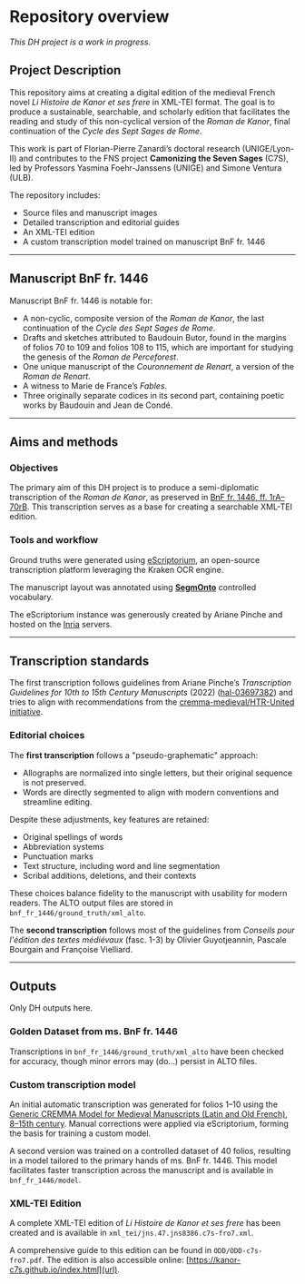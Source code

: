 # Repository overview  

*This DH project is a work in progress.*

## Project Description  

This repository aims at creating a digital edition of the medieval French novel *Li Histoire de Kanor et ses frere* in XML-TEI format. The goal is to produce a sustainable, searchable, and scholarly edition that facilitates the reading and study of this non-cyclical version of the *Roman de Kanor*, final continuation of the *Cycle des Sept Sages de Rome*.  

This work is part of Florian-Pierre Zanardi’s doctoral research (UNIGE/Lyon-II) and contributes to the FNS project **Camonizing the Seven Sages** (C7S), led by Professors Yasmina Foehr-Janssens (UNIGE) and Simone Ventura (ULB).  

The repository includes:  
- Source files and manuscript images  
- Detailed transcription and editorial guides  
- An XML-TEI edition  
- A custom transcription model trained on manuscript BnF fr. 1446  

---

## Manuscript BnF fr. 1446  

Manuscript BnF fr. 1446 is notable for: 
- A non-cyclic, composite version of the *Roman de Kanor*, the last continuation of the *Cycle des Sept Sages de Rome*.  
- Drafts and sketches attributed to Baudouin Butor, found in the margins of folios 70 to 109 and folios 108 to 115, which are important for studying the genesis of the *Roman de Perceforest*.  
- One unique manuscript of the *Couronnement de Renart*, a version of the *Roman de Renart*.  
- A witness to Marie de France’s *Fables*.  
- Three originally separate codices in its second part, containing poetic works by Baudouin and Jean de Condé.  

---

## Aims and methods  

### Objectives  

The primary aim of this DH project is to produce a semi-diplomatic transcription of the *Roman de Kanor*, as preserved in [BnF fr. 1446, ff. 1rA–70rB](https://gallica.bnf.fr/ark:/12148/btv1b10023851v). This transcription serves as a base for creating a searchable XML-TEI edition.  

### Tools and workflow  

Ground truths were generated using [eScriptorium](https://escriptorium.inria.fr), an open-source transcription platform leveraging the Kraken OCR engine.

The manuscript layout was annotated using **[SegmOnto](https://segmonto.github.io/)** controlled vocabulary.

The eScriptorium instance was generously created by Ariane Pinche and hosted on the [Inria](https://inria.fr/) servers.

---

## Transcription standards  

The first transcription follows guidelines from Ariane Pinche’s *Transcription Guidelines for 10th to 15th Century Manuscripts* (2022) ([hal-03697382](https://hal.science/hal-03697382/document)) and tries to align with recommendations from the [cremma-medieval/HTR-United initiative](https://github.com/HTR-United/cremma-medieval).  

### Editorial choices  

The **first transcription** follows a "pseudo-graphematic" approach:  
- Allographs are normalized into single letters, but their original sequence is not preserved.  
- Words are directly segmented to align with modern conventions and streamline editing.  

Despite these adjustments, key features are retained:  
- Original spellings of words  
- Abbreviation systems  
- Punctuation marks  
- Text structure, including word and line segmentation  
- Scribal additions, deletions, and their contexts  

These choices balance fidelity to the manuscript with usability for modern readers. The ALTO output files are stored in `bnf_fr_1446/ground_truth/xml_alto`.

The **second transcription** follows most of the guidelines from *Conseils pour l'édition des textes médiévaux* (fasc. 1-3) by Olivier  Guyotjeannin, Pascale Bourgain and Françoise Vielliard.

---

## Outputs  

Only DH outputs here.

### Golden Dataset from ms. BnF fr. 1446  

Transcriptions in `bnf_fr_1446/ground_truth/xml_alto` have been checked for accuracy, though minor errors may (do...) persist in ALTO files.  

### Custom transcription model  

An initial automatic transcription was generated for folios 1–10 using the [Generic CREMMA Model for Medieval Manuscripts (Latin and Old French), 8–15th century](https://zenodo.org/records/7234166#.Y7f69afMJhE). Manual corrections were applied via eScriptorium, forming the basis for training a custom model.

A second version was trained on a controlled dataset of 40 folios, resulting in a model tailored to the primary hands of ms. BnF fr. 1446. This model facilitates faster transcription across the manuscript and is available in `bnf_fr_1446/model`.  

### XML-TEI Edition  

A complete XML-TEI edition of *Li Histoire de Kanor et ses frere* has been created and is available in `xml_tei/jns.47.jns8386.c7s-fro7.xml`.

A comprehensive guide to this edition can be found in `ODD/ODD-c7s-fro7.pdf`. The edition is also accessible online: [https://kanor-c7s.github.io/index.html](url).
